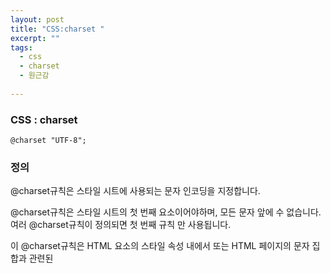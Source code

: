 ```yaml
---
layout: post
title: "CSS:charset "
excerpt: ""
tags: 
  - css
  - charset
  - 원근감
  
---
```



### CSS : charset
```
@charset "UTF-8";
```
### 정의
@charset규칙은 스타일 시트에 사용되는 문자 인코딩을 지정합니다.

@charset규칙은 스타일 시트의 첫 번째 요소이어야하며, 모든 문자 앞에 수 없습니다. 여러 @charset규칙이 정의되면 첫 번째 규칙 만 사용됩니다. 

이 @charset규칙은 HTML 요소의 스타일 속성 내에서 또는 HTML 페이지의 문자 집합과 관련된 <style> 요소 내부에서 사용할 수 없습니다.

### 속성값
`@charset "charset";`
- charset : 사용할 문자 인코딩을 지정합니다.
